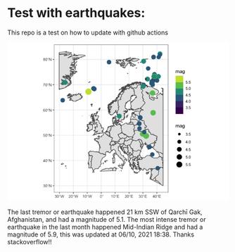<!-- README.md is generated from README.Rmd. Please edit that file -->

Test with earthquakes:
======================

This repo is a test on how to update with github actions

![](man/figures/README-unnamed-chunk-2-1.png)

The last tremor or earthquake happened 21 km SSW of Qarchī Gak,
Afghanistan, and had a magnitude of 5.1. The most intense tremor or
earthquake in the last month happened Mid-Indian Ridge and had a
magnitude of 5.9, this was updated at 06/10, 2021 18:38. Thanks
stackoverflow!!
